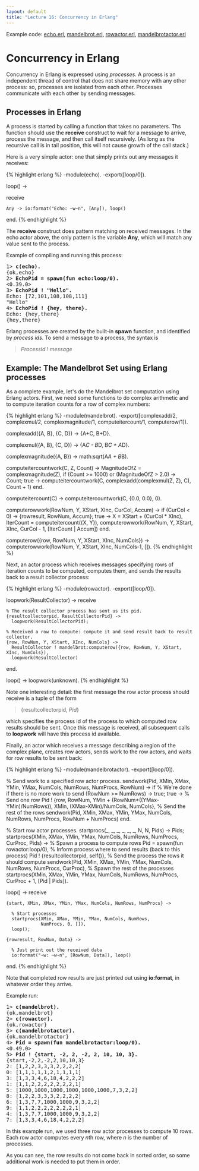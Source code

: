 ```yaml
---
layout: default
title: "Lecture 16: Concurrency in Erlang"
---
```


Example code: [echo.erl](echo.erl), [mandelbrot.erl](mandelbrot.erl), [rowactor.erl](rowactor.erl), [mandelbrotactor.erl](mandelbrotactor.erl)

Concurrency in Erlang
=====================

Concurrency in Erlang is expressed using *processes*. A process is an independent thread of control that does not share memory with any other process: so, processes are isolated from each other. Processes communicate with each other by sending messages.

Processes in Erlang
-------------------

A process is started by calling a function that takes no parameters. Ths function should use the **receive** construct to wait for a message to arrive, process the message, and then call itself recursively. (As long as the recursive call is in tail position, this will not cause growth of the call stack.)

Here is a very simple actor: one that simply prints out any messages it receives:

{% highlight erlang %}
-module(echo).
-export([loop/0]).

loop() ->

  receive

    Any -> io:format("Echo: ~w~n", [Any]), loop()

  end.
{% endhighlight %}

The **receive** construct does pattern matching on received messages. In the echo actor above, the only pattern is the variable **Any**, which will match any value sent to the process.

Example of compiling and running this process:

<pre>
1> <b>c(echo).</b>
{ok,echo}
2> <b>EchoPid = spawn(fun echo:loop/0).</b>
<0.39.0>
3> <b>EchoPid ! "Hello".</b>
Echo: [72,101,108,108,111]
"Hello"
4> <b>EchoPid ! {hey, there}.</b>
Echo: {hey,there}
{hey,there}
</pre>

Erlang processes are created by the built-in **spawn** function, and identified by *process ids*. To send a message to a process, the syntax is

> *ProcessId* ! *message*

Example: The Mandelbrot Set using Erlang processes
--------------------------------------------------

As a complete example, let's do the Mandelbrot set computation using Erlang actors. First, we need some functions to do complex arithmetic and to compute iteration counts for a row of complex numbers:

{% highlight erlang %}
-module(mandelbrot).
-export([complexadd/2, complexmul/2, complexmagnitude/1,
         computeitercount/1, computerow/1]).

complexadd({A, B}, {C, D}) -> {A+C, B+D}.

complexmul({A, B}, {C, D}) -> {A*C - B*D, B*C + A*D}.

complexmagnitude({A, B}) -> math:sqrt(A*A + B*B).

computeitercountwork(C, Z, Count) ->
  MagnitudeOfZ = complexmagnitude(Z),
  if
  (Count >= 1000) or (MagnitudeOfZ > 2.0) -> Count;
  true -> computeitercountwork(C, complexadd(complexmul(Z, Z), C), Count + 1)
  end.

computeitercount(C) -> computeitercountwork(C, {0.0, 0.0}, 0).

computerowwork(RowNum, Y, XStart, XInc, CurCol, Accum) ->
  if
  (CurCol < 0) -> {rowresult, RowNum, Accum};
  true ->
    X = XStart + (CurCol * XInc),
    IterCount = computeitercount({X, Y}),
    computerowwork(RowNum, Y, XStart, XInc, CurCol - 1, [IterCount | Accum])
  end.

computerow({row, RowNum, Y, XStart, XInc, NumCols}) ->
  computerowwork(RowNum, Y, XStart, XInc, NumCols-1, []).
{% endhighlight %}

Next, an actor process which receives messages specifying rows of iteration counts to be computed, computes them, and sends the results back to a result collector process:

{% highlight erlang %}
-module(rowactor).
-export([loop/0]).

loopwork(ResultCollector) ->
  receive

    % The result collector process has sent us its pid.
    {resultcollectorpid, ResultCollectorPid} ->
      loopwork(ResultCollectorPid);

    % Received a row to compute: compute it and send result back to result collector.
    {row, RowNum, Y, XStart, XInc, NumCols} ->
      ResultCollector ! mandelbrot:computerow({row, RowNum, Y, XStart, XInc, NumCols}),
      loopwork(ResultCollector)

  end.

loop() -> loopwork(unknown).
{% endhighlight %}

Note one interesting detail: the first message the row actor process should receive is a tuple of the form

> {resultcollectorpid, *Pid*}

which specifies the process id of the process to which computed row results should be sent. Once this message is received, all subsequent calls to **loopwork** will have this process id available.

Finally, an actor which receives a message describing a region of the complex plane, creates row actors, sends work to the row actors, and waits for row results to be sent back:

{% highlight erlang %}
-module(mandelbrotactor).
-export([loop/0]).

% Send work to a specified row actor process.
sendwork(Pid, XMin, XMax, YMin, YMax, NumCols, NumRows, NumProcs, RowNum) ->
  if
  % We're done if there is no more work to send
  (RowNum >= NumRows) -> true;
  true ->
     % Send one row
     Pid ! {row, RowNum, YMin + (RowNum*((YMax-YMin)/NumRows)),
                 XMin, (XMax-XMin)/NumCols,
                 NumCols},
     % Send the rest of the rows
     sendwork(Pid, XMin, XMax, YMin, YMax, NumCols, NumRows,
              NumProcs, RowNum + NumProcs)
  end.

% Start row actor processes.
startprocs(_, _, _, _, _, _, N, N, Pids) -> Pids;
startprocs(XMin, XMax, YMin, YMax, NumCols, NumRows, NumProcs, CurProc, Pids) ->
  % Spawn a process to compute rows
  Pid = spawn(fun rowactor:loop/0),
  % Inform process where to send results (back to this process) 
  Pid ! {resultcollectorpid, self()},
  % Send the process the rows it should compute
  sendwork(Pid, XMin, XMax, YMin, YMax, NumCols, NumRows, NumProcs, CurProc),
  % Spawn the rest of the processes
  startprocs(XMin, XMax, YMin, YMax, NumCols, NumRows, NumProcs, CurProc + 1,
             [Pid | Pids]).

loop() ->
  receive

    {start, XMin, XMax, YMin, YMax, NumCols, NumRows, NumProcs} ->

      % Start processes
      startprocs(XMin, XMax, YMin, YMax, NumCols, NumRows,
                 NumProcs, 0, []),
      loop();

    {rowresult, RowNum, Data} ->

      % Just print out the received data
      io:format("~w: ~w~n", [RowNum, Data]), loop()

  end.
{% endhighlight %}

Note that completed row results are just printed out using **io:format**, in whatever order they arrive.

Example run:

<pre>
1> <b>c(mandelbrot).</b>
{ok,mandelbrot}
2> <b>c(rowactor).</b>
{ok,rowactor}
3> <b>c(mandelbrotactor).</b>
{ok,mandelbrotactor}
4> <b>Pid = spawn(fun mandelbrotactor:loop/0).</b>
<0.49.0>
5> <b>Pid ! {start, -2, 2, -2, 2, 10, 10, 3}.</b>
{start,-2,2,-2,2,10,10,3}
2: [1,2,2,3,3,3,2,2,2,2]
0: [1,1,1,1,1,2,1,1,1,1]
3: [1,3,3,4,6,18,4,2,2,2]
1: [1,1,2,2,2,2,2,2,2,1]
5: [1000,1000,1000,1000,1000,1000,7,3,2,2]
8: [1,2,2,3,3,3,2,2,2,2]
6: [1,3,7,7,1000,1000,9,3,2,2]
9: [1,1,2,2,2,2,2,2,2,1]
4: [1,3,7,7,1000,1000,9,3,2,2]
7: [1,3,3,4,6,18,4,2,2,2]
</pre>

In this example run, we used three row actor processes to compute 10 rows. Each row actor computes every *n*th row, where *n* is the number of processes.

As you can see, the row results do not come back in sorted order, so some additional work is needed to put them in order.
